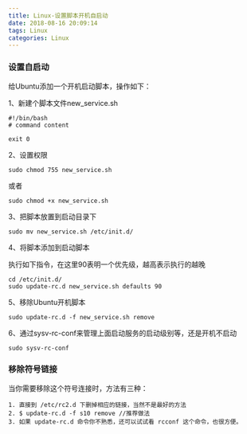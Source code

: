 ```yaml
---
title: Linux-设置脚本开机自启动
date: 2018-08-16 20:09:14
tags: Linux
categories: Linux
---
```


### 设置自启动

给Ubuntu添加一个开机启动脚本，操作如下：

1、新建个脚本文件new_service.sh

```
#!/bin/bash
# command content
  
exit 0
```

2、设置权限
```
sudo chmod 755 new_service.sh
```

或者
```
sudo chmod +x new_service.sh
```

3、把脚本放置到启动目录下
```
sudo mv new_service.sh /etc/init.d/
```

4、将脚本添加到启动脚本

执行如下指令，在这里90表明一个优先级，越高表示执行的越晚
```
cd /etc/init.d/
sudo update-rc.d new_service.sh defaults 90
```

5、移除Ubuntu开机脚本
```
sudo update-rc.d -f new_service.sh remove
```

6、通过sysv-rc-conf来管理上面启动服务的启动级别等，还是开机不启动
```
sudo sysv-rc-conf 
```

<!--more-->

### 移除符号链接
当你需要移除这个符号连接时，方法有三种：
```
1. 直接到 /etc/rc2.d 下删掉相应的链接，当然不是最好的方法
2. $ update-rc.d -f s10 remove //推荐做法
3. 如果 update-rc.d 命令你不熟悉，还可以试试看 rcconf 这个命令，也很方便。
```

